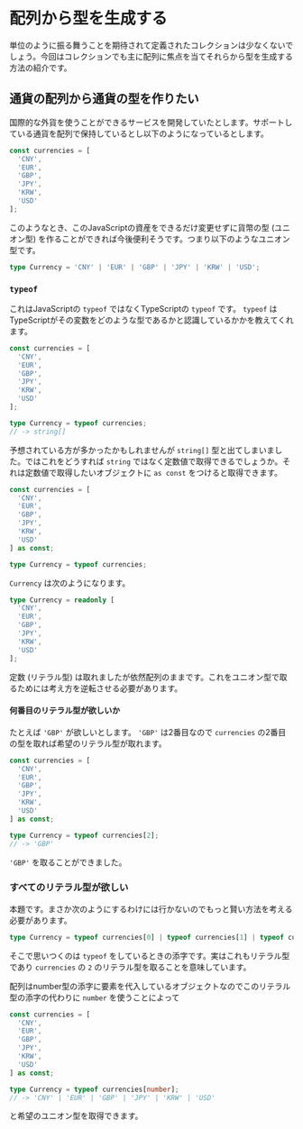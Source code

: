 # 配列から型を生成する

単位のように振る舞うことを期待されて定義されたコレクションは少なくないでしょう。今回はコレクションでも主に配列に焦点を当てそれらから型を生成する方法の紹介です。

## 通貨の配列から通貨の型を作りたい

国際的な外貨を使うことができるサービスを開発していたとします。サポートしている通貨を配列で保持しているとし以下のようになっているとします。

```typescript
const currencies = [
  'CNY',
  'EUR',
  'GBP',
  'JPY',
  'KRW',
  'USD'
];
```

このようなとき、このJavaScriptの資産をできるだけ変更せずに貨幣の型 \(ユニオン型\) を作ることができれば今後便利そうです。つまり以下のようなユニオン型です。

```typescript
type Currency = 'CNY' | 'EUR' | 'GBP' | 'JPY' | 'KRW' | 'USD';
```

### `typeof`

これはJavaScriptの `typeof` ではなくTypeScriptの `typeof` です。 `typeof` はTypeScriptがその変数をどのような型であるかと認識しているかかを教えてくれます。

```typescript
const currencies = [
  'CNY',
  'EUR',
  'GBP',
  'JPY',
  'KRW',
  'USD'
];

type Currency = typeof currencies;
// -> string[]
```

予想されている方が多かったかもしれませんが `string[]` 型と出てしまいました。ではこれをどうすれば `string` ではなく定数値で取得できるでしょうか。それは定数値で取得したいオブジェクトに `as const` をつけると取得できます。

```typescript
const currencies = [
  'CNY',
  'EUR',
  'GBP',
  'JPY',
  'KRW',
  'USD'
] as const;

type Currency = typeof currencies;
```

`Currency` は次のようになります。

```typescript
type Currency = readonly [
  'CNY',
  'EUR',
  'GBP',
  'JPY',
  'KRW',
  'USD'
]; 
```

定数 \(リテラル型\) は取れましたが依然配列のままです。これをユニオン型で取るためには考え方を逆転させる必要があります。

#### 何番目のリテラル型が欲しいか

たとえば `'GBP'` が欲しいとします。 `'GBP'` は2番目なので `currencies` の2番目の型を取れば希望のリテラル型が取れます。

```typescript
const currencies = [
  'CNY',
  'EUR',
  'GBP',
  'JPY',
  'KRW',
  'USD'
] as const;

type Currency = typeof currencies[2];
// -> 'GBP'
```

`'GBP'` を取ることができました。

### すべてのリテラル型が欲しい

本題です。まさか次のようにするわけには行かないのでもっと賢い方法を考える必要があります。

```typescript
type Currency = typeof currencies[0] | typeof currencies[1] | typeof currencies[2] | ....
```

そこで思いつくのは `typeof` をしているときの添字です。実はこれもリテラル型であり `currencies` の `2` のリテラル型を取ることを意味しています。

配列はnumber型の添字に要素を代入しているオブジェクトなのでこのリテラル型の添字の代わりに `number` を使うことによって

```typescript
const currencies = [
  'CNY',
  'EUR',
  'GBP',
  'JPY',
  'KRW',
  'USD'
] as const;

type Currency = typeof currencies[number];
// -> 'CNY' | 'EUR' | 'GBP' | 'JPY' | 'KRW' | 'USD'
```

と希望のユニオン型を取得できます。

